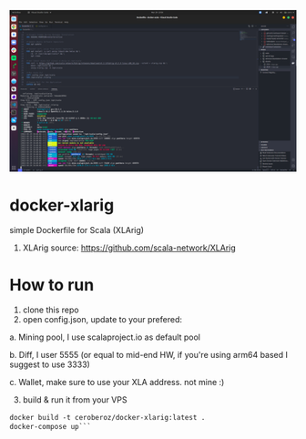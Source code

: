 ![Screenshot](yay-its-works.png)

# docker-xlarig
simple Dockerfile for Scala (XLArig)
1. XLArig source: https://github.com/scala-network/XLArig

# How to run
1. clone this repo
2. open config.json, update to  your prefered:

a. Mining pool, I use scalaproject.io as default pool

b. Diff, I user 5555 (or equal to mid-end HW, if you're using arm64 based I suggest to use 3333)

c. Wallet, make sure to use your XLA address. not mine :)

3. build & run it from your VPS
```
docker build -t ceroberoz/docker-xlarig:latest .
docker-compose up```
